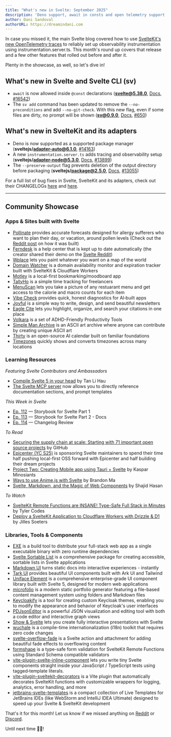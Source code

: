 ```yaml
---
title: "What's new in Svelte: September 2025"
description: 'Deno support, await in consts and open telemetry support'
author: Dani Sandoval
authorURL: https://dreamindani.com
---
```


In case you missed it, the main Svelte blog covered how to use [SvelteKit's new OpenTelemetry traces](https://svelte.dev/blog/sveltekit-integrated-observability) to reliably set up observability instrumentation using instrumentation.server.ts. This month's round up covers that release and a few other features that rolled out before and after it.

Plenty in the showcase, as well, so let's dive in!

## What's new in Svelte and Svelte CLI (sv)
- `await` is now allowed inside `@const` declarations (**svelte@5.38.0**, [Docs](https://svelte.dev/docs/svelte/await), [#16542](https://github.com/sveltejs/svelte/pull/16542))
- The `sv add` command has been updated to remove the `--no-preconditions` and add `--no-git-check`. With this new flag, even if some files are dirty, no prompt will be shown (**sv@0.9.0**, [Docs](https://svelte.dev/docs/cli/sv-add), [#650](https://github.com/sveltejs/cli/pull/650))


## What's new in SvelteKit and its adapters

- Deno is now supported as a supported package manager (**sveltejs/adapter-auto@6.1.0**, [#14163](https://github.com/sveltejs/kit/pull/14163))
- A new `instrumentation.server.ts` adds tracing and observability setup (**sveltejs/adapter-node@5.3.0**, [Docs](https://svelte.dev/docs/kit/observability), [#13899](https://github.com/sveltejs/kit/pull/13899))
- The `--preserve-output` flag prevents deletion of the output directory before packaging (**sveltejs/package@2.5.0**, [Docs](https://svelte.dev/docs/kit/packaging), [#13055](https://github.com/sveltejs/kit/pull/13055))


For a full list of bug fixes in Svelte, SvelteKit and its adapters, check out their CHANGELOGs [here](https://github.com/sveltejs/svelte/blob/main/packages/svelte/CHANGELOG.md) and [here](https://github.com/sveltejs/kit/tree/main/packages).

---

## Community Showcase

### Apps & Sites built with Svelte

- [Pollinate](https://apps.apple.com/us/app/pollinate-pollen-forecast/id6749463028) provides accurate forecasts designed for allergy sufferers who want to plan their day, or vacation, around pollen levels (Check out the [Reddit post](https://www.reddit.com/r/sveltejs/comments/1mk05ym/mobile_app_made_with_svelte_5_capacitor/) on how it was built)
- [Ferndesk](https://ferndesk.com/) is a help center that is kept up to date automatically (the creator shared their demo on the [Svelte Reddit](https://www.reddit.com/r/sveltejs/comments/1mqe9ez/i_built_a_tool_that_keeps_your_help_center_up_to/))
- [Wplace](https://wplace.live/) lets you paint whatever you want on a map of the world
- [Domain Watcher](https://github.com/Scorpio3310/domain-watcher) is a domain availability monitor and expiration tracker built with SvelteKit & Cloudflare Workers
- [Motley](https://trymotley.com/) is a local-first bookmarking/moodboard app
- [TallyHo](https://tallyho.app/) is a simple time tracking for freelancers
- [MenuScan](https://www.getmenuscan.app/) lets you take a picture of any restuarant menu and get access to the calorie and macro counts for each item
- [Vibe Check](https://vibechecked.app/) provides quick, honest diagnostics for AI‑built apps
- [Joyful](https://joyful.to/) is a simple way to write, design, and send beautiful newsletters
- [Eagle Cite](https://eaglecite.com/) lets you highlight, organize, and search your citations in one place
- [Volkara](https://volkara.stormlightlabs.org/) is a set of ADHD-Friendly Productivity Tools
- [Simple Man Archive](https://simplemanarchive.com/) is an ASCII art archive where anyone can contribute by creating unique ASCII art
- [Thirty](https://github.com/thirtycalendar/thirty) is an open-source AI calendar built on familiar foundations
- [Timezones](https://time.tem.dev/) quickly shows and converts timezones across many locations

### Learning Resources

_Featuring Svelte Contributors and Ambassadors_

- [Compile Svelte 5 in your head](https://lihautan.com/compile-svelte-5-in-your-head) by Tan Li Hau
- [The Svelte MCP server](https://www.reddit.com/r/sveltejs/comments/1mju9yj/new_features_in_the_svelte_mcp_server_directly/) now allows you to directly reference documentation sections, and prompt templates 

_This Week in Svelte_

- [Ep. 112](https://www.youtube.com/watch?v=GQLgq09-knM) — Storybook for Svelte Part 1
- [Ep. 113](https://www.youtube.com/watch?v=aerlBIuinFQ) — Storybook for Svelte Part 2 - Docs
- [Ep. 114](https://www.youtube.com/watch?v=FnUWuLQDCfM) — Changelog Review

_To Read_

- [Securing the supply chain at scale: Starting with 71 important open source projects](https://github.blog/open-source/maintainers/securing-the-supply-chain-at-scale-starting-with-71-important-open-source-projects/) by GitHub
- [Epicenter (YC S25)](https://www.reddit.com/r/sveltejs/comments/1mjqq3t/update_epicenter_yc_s25_just_sponsored_our_first/) is sponsoring Svelte maintainers to spend their time half pushing local-first OSS forward with Epicenter and half building their dream projects
- [Project Two: Creating Mobile app using Tauri + Svelte](https://minosiants.com/blog/two-project) by Kaspar Minosiants
- [Ways to use Anime.js with Svelte](https://brandonma.dev/blog/animejs-svelte/) by Brandon Ma
- [Svelte, Markdown, and the Magic of Web Components](https://www.sh4jid.me/blog/svelte-markdown-and-the-magic-of-web-components) by Shajid Hasan

_To Watch_

- [SvelteKit Remote Functions are INSANE! Type-Safe Full Stack in Minutes](https://www.youtube.com/watch?v=Xbdiwq_88iE) by Tyler Codes
- [Deploy a SvelteKit Application to Cloudflare Workers with Drizzle & D1](https://www.youtube.com/watch?v=ZZaExhqW5II) by Jilles Soeters


### Libraries, Tools & Components

- [EXE](https://github.com/Hugo-Dz/exe) is a build tool to distribute your full-stack web app as a single executable binary with zero runtime dependencies
- [Svelte Sortable List](https://github.com/rodrigodagostino/svelte-sortable-list) is a comprehensive package for creating accessible, sortable lists in Svelte applications
- [Markdown UI](https://github.com/BlueprintLabIO/markdown-ui) turns static docs into interactive experiences - instantly
- [Tark UI](https://www.tarkui.com/) provides beautiful UI components built with Ark UI and Tailwind
- [Uniface Element](https://github.com/ticatec/uniface-element) is a comprehensive enterprise-grade UI component library built with Svelte 5, designed for modern web applications
- [microfolio](https://github.com/aker-dev/microfolio) is a modern static portfolio generator featuring a file-based content management system using folders and Markdown files
- [Keycloakify](https://docs.keycloakify.dev/) is a tool for creating custom Keycloak themes, enabling you to modify the appearance and behavior of Keycloak's user interfaces
- [PDJsonEditor](https://github.com/podosoft-dev/pdjsoneditor) is a powerful JSON visualization and editing tool with both a code editor and interactive graph views
- [Show & Svelte](https://github.com/retrotheft/show-and-svelte) lets you create fully interactive presentations with Svelte
- [wuchale](https://github.com/wuchalejs/wuchale) is a compile-time internationalization (i18n) toolkit that requires zero code changes
- [svelte-overflow-fade](https://github.com/harshmandan/svelte-overflow-fade?tab=readme-ov-file) is a Svelte action and attachment for adding beautiful fade effects to overflowing content
- [formshape](https://www.npmjs.com/package/formshape) is a type-safe form validation for SvelteKit Remote Functions using Standard Schema compatible validators
- [vite-plugin-svelte-inline-component](https://github.com/hanielu/vite-plugin-svelte-inline-component) lets you write tiny Svelte components straight inside your JavaScript / TypeScript tests using tagged‑template literals.
- [vite-plugin-sveltekit-decorators](https://github.com/KiraPC/vite-plugin-sveltekit-decorators) is a Vite plugin that automatically decorates SvelteKit functions with customizable wrappers for logging, analytics, error handling, and more
- [jetbrains-svelte-templates](https://github.com/ruben-sprengel/jetbrains-svelte-templates) is a compact collection of Live Templates for JetBrains IDEs (like WebStorm and IntelliJ IDEA Ultimate) designed to speed up your Svelte & SvelteKit development

That's it for this month! Let us know if we missed anything on [Reddit](https://www.reddit.com/r/sveltejs/) or [Discord](https://discord.gg/svelte).

Until next time 👋🏼!
